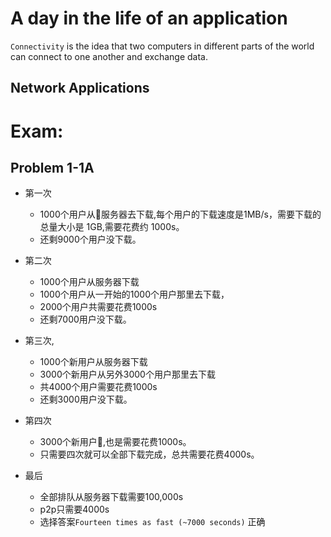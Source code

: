 # A day in the life of an application


 `Connectivity` is the idea that two computers in different parts of the world can connect to one another and exchange data.

## Network Applications 




# Exam:

## Problem 1-1A

- 第一次 
    - 1000个用户从服务器去下载,每个用户的下载速度是1MB/s，需要下载的总量大小是 1GB,需要花费约 1000s。
    - 还剩9000个用户没下载。

- 第二次 
    - 1000个用户从服务器下载
    - 1000个用户从一开始的1000个用户那里去下载，
    - 2000个用户共需要花费1000s
    - 还剩7000用户没下载。

- 第三次,

    - 1000个新用户从服务器下载
    - 3000个新用户从另外3000个用户那里去下载
    - 共4000个用户需要花费1000s
    - 还剩3000用户没下载。

- 第四次
    - 3000个新用户,也是需要花费1000s。
    - 只需要四次就可以全部下载完成，总共需要花费4000s。

- 最后
    - 全部排队从服务器下载需要100,000s
    - p2p只需要4000s
    - 选择答案`Fourteen times as fast (~7000 seconds)` 正确


## 